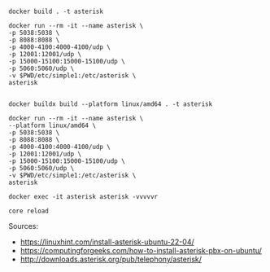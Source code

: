 
```

docker build . -t asterisk

docker run --rm -it --name asterisk \
-p 5038:5038 \
-p 8088:8088 \
-p 4000-4100:4000-4100/udp \
-p 12001:12001/udp \
-p 15000-15100:15000-15100/udp \
-p 5060:5060/udp \
-v $PWD/etc/simple1:/etc/asterisk \
asterisk


docker buildx build --platform linux/amd64 . -t asterisk

docker run --rm -it --name asterisk \
--platform linux/amd64 \
-p 5038:5038 \
-p 8088:8088 \
-p 4000-4100:4000-4100/udp \
-p 12001:12001/udp \
-p 15000-15100:15000-15100/udp \
-p 5060:5060/udp \
-v $PWD/etc/simple1:/etc/asterisk \
asterisk

docker exec -it asterisk asterisk -vvvvvr

core reload
```

Sources:
* https://linuxhint.com/install-asterisk-ubuntu-22-04/
* https://computingforgeeks.com/how-to-install-asterisk-pbx-on-ubuntu/
* http://downloads.asterisk.org/pub/telephony/asterisk/

